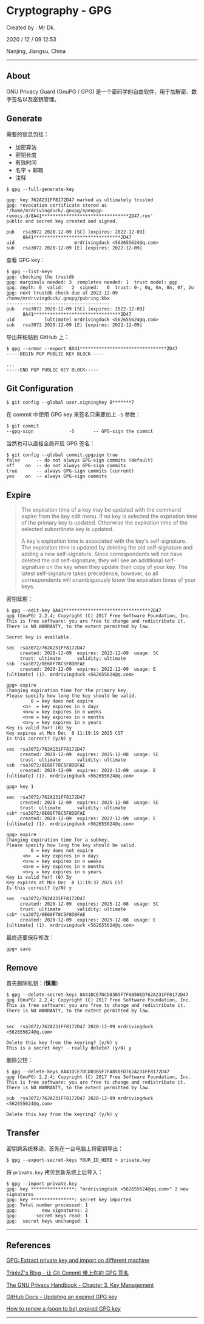 # Cryptography - GPG

Created by : Mr Dk.

2020 / 12 / 09 12:53

Nanjing, Jiangsu, China

---

## About

GNU Privacy Guard (GnuPG / GPG) 是一个密码学的自由软件，用于加解密、数字签名以及密钥管理。

## Generate

需要的信息包括：

- 加密算法
- 密钥长度
- 有效时间
- 名字 + 邮箱
- 注释

```console
$ gpg --full-generate-key

gpg: key 762A231FF8172D47 marked as ultimately trusted
gpg: revocation certificate stored as '/home/mrdrivingduck/.gnupg/openpgp-revocs.d/8A41********************************2D47.rev'
public and secret key created and signed.

pub   rsa3072 2020-12-09 [SC] [expires: 2022-12-09]
      8A41********************************2D47
uid                      mrdrivingduck <562655624@q.com>
sub   rsa3072 2020-12-09 [E] [expires: 2022-12-09]
```

查看 GPG key：

```console
$ gpg --list-keys
gpg: checking the trustdb
gpg: marginals needed: 3  completes needed: 1  trust model: pgp
gpg: depth: 0  valid:   2  signed:   0  trust: 0-, 0q, 0n, 0m, 0f, 2u
gpg: next trustdb check due at 2022-12-09
/home/mrdrivingduck/.gnupg/pubring.kbx
--------------------------------------
pub   rsa3072 2020-12-09 [SC] [expires: 2022-12-09]
      8A41********************************2D47
uid           [ultimate] mrdrivingduck <562655624@q.com>
sub   rsa3072 2020-12-09 [E] [expires: 2022-12-09]
```

导出并粘贴到 GitHub 上：

```console
$ gpg --armor --export 8A41********************************2D47
-----BEGIN PGP PUBLIC KEY BLOCK-----

...
-----END PGP PUBLIC KEY BLOCK-----
```

## Git Configuration

```console
$ git config --global user.signingkey 8*******7
```

在 commit 中使用 GPG key 来签名只需要加上 `-S` 参数：

```console
$ git commit
--gpg-sign             -S       -- GPG-sign the commit
```

当然也可以直接全局开启 GPG 签名：

```console
$ git config --global commit.gpgsign true
false      -- do not always GPG-sign commits (default)
off    no  -- do not always GPG-sign commits
true       -- always GPG-sign commits (current)
yes    on  -- always GPG-sign commits
```

## Expire

> The expiration time of a key may be updated with the command expire from the key edit menu. If no key is selected the expiration time of the primary key is updated. Otherwise the expiration time of the selected subordinate key is updated.
>
> A key's expiration time is associated with the key's self-signature. The expiration time is updated by deleting the old self-signature and adding a new self-signature. Since correspondents will not have deleted the old self-signature, they will see an additional self-signature on the key when they update their copy of your key. The latest self-signature takes precedence, however, so all correspondents will unambiguously know the expiration times of your keys.

密钥延期：

```console
$ gpg --edit-key 8A41********************************2D47
gpg (GnuPG) 2.2.4; Copyright (C) 2017 Free Software Foundation, Inc.
This is free software: you are free to change and redistribute it.
There is NO WARRANTY, to the extent permitted by law.

Secret key is available.

sec  rsa3072/762A231FF8172D47
     created: 2020-12-09  expires: 2022-12-09  usage: SC
     trust: ultimate      validity: ultimate
ssb  rsa3072/0E60F78C5F8DBFAE
     created: 2020-12-09  expires: 2022-12-09  usage: E
[ultimate] (1). mrdrivingduck <562655624@q.com>
```

```
gpg> expire
Changing expiration time for the primary key.
Please specify how long the key should be valid.
         0 = key does not expire
      <n>  = key expires in n days
      <n>w = key expires in n weeks
      <n>m = key expires in n months
      <n>y = key expires in n years
Key is valid for? (0) 5y
Key expires at Mon Dec  8 11:19:19 2025 CST
Is this correct? (y/N) y

sec  rsa3072/762A231FF8172D47
     created: 2020-12-09  expires: 2025-12-08  usage: SC
     trust: ultimate      validity: ultimate
ssb  rsa3072/0E60F78C5F8DBFAE
     created: 2020-12-09  expires: 2022-12-09  usage: E
[ultimate] (1). mrdrivingduck <562655624@q.com>
```

```
gpg> key 1

sec  rsa3072/762A231FF8172D47
     created: 2020-12-09  expires: 2025-12-08  usage: SC
     trust: ultimate      validity: ultimate
ssb* rsa3072/0E60F78C5F8DBFAE
     created: 2020-12-09  expires: 2022-12-09  usage: E
[ultimate] (1). mrdrivingduck <562655624@q.com>

gpg> expire
Changing expiration time for a subkey.
Please specify how long the key should be valid.
         0 = key does not expire
      <n>  = key expires in n days
      <n>w = key expires in n weeks
      <n>m = key expires in n months
      <n>y = key expires in n years
Key is valid for? (0) 5y
Key expires at Mon Dec  8 11:19:37 2025 CST
Is this correct? (y/N) y

sec  rsa3072/762A231FF8172D47
     created: 2020-12-09  expires: 2025-12-08  usage: SC
     trust: ultimate      validity: ultimate
ssb* rsa3072/0E60F78C5F8DBFAE
     created: 2020-12-09  expires: 2025-12-08  usage: E
[ultimate] (1). mrdrivingduck <562655624@q.com>
```

最终还要保存修改：

```
gpg> save
```

## Remove

首先删除私钥：(**慎重**)

```console
$ gpg --delete-secret-keys 8A41DCE7DCD03B5F7FA850ED762A231FF8172D47
gpg (GnuPG) 2.2.4; Copyright (C) 2017 Free Software Foundation, Inc.
This is free software: you are free to change and redistribute it.
There is NO WARRANTY, to the extent permitted by law.


sec  rsa3072/762A231FF8172D47 2020-12-09 mrdrivingduck <562655624@q.com>

Delete this key from the keyring? (y/N) y
This is a secret key! - really delete? (y/N) y
```

删除公钥：

```console
$ gpg --delete-keys 8A41DCE7DCD03B5F7FA850ED762A231FF8172D47
gpg (GnuPG) 2.2.4; Copyright (C) 2017 Free Software Foundation, Inc.
This is free software: you are free to change and redistribute it.
There is NO WARRANTY, to the extent permitted by law.

pub  rsa3072/762A231FF8172D47 2020-12-09 mrdrivingduck <562655624@q.com>

Delete this key from the keyring? (y/N) y
```

## Transfer

密钥跨系统移动。首先在一台电脑上将密钥导出：

```console
$ gpg --export-secret-keys YOUR_ID_HERE > private.key
```

将 `private.key` 拷贝到新系统上后导入：

```console
$ gpg --import private.key
gpg: key ****************: "mrdrivingduck <562655624@qq.com>" 2 new signatures
gpg: key ****************: secret key imported
gpg: Total number processed: 1
gpg:         new signatures: 2
gpg:       secret keys read: 1
gpg:  secret keys unchanged: 1
```

---

## References

[GPG: Extract private key and import on different machine](https://makandracards.com/makandra-orga/37763-gpg-extract-private-key-and-import-on-different-machine)

[TripleZ's Blog - 让 Git Commit 带上你的 GPG 签名](https://blog.triplez.cn/let-git-commit-brings-with-your-gpg-signature/)

[The GNU Privacy Handbook - Chapter 3. Key Management](https://www.gnupg.org/gph/en/manual/c235.html#AEN328)

[GitHub Docs - Updating an expired GPG key](https://docs.github.com/en/free-pro-team@latest/github/authenticating-to-github/updating-an-expired-gpg-key)

[How to renew a (soon to be) expired GPG key](https://filipe.kiss.ink/renew-expired-gpg-key/)

---
